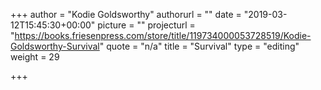 +++
author = "Kodie Goldsworthy"
authorurl = ""
date = "2019-03-12T15:45:30+00:00"
picture = ""
projecturl = "https://books.friesenpress.com/store/title/119734000053728519/Kodie-Goldsworthy-Survival"
quote = "n/a"
title = "Survival"
type = "editing"
weight = 29

+++
